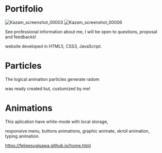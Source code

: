 # Portifolio
![Kazam_screenshot_00003](https://user-images.githubusercontent.com/54954812/114974869-9b513300-9e59-11eb-9e64-a5e99cabd90c.png)
![Kazam_screenshot_00006](https://user-images.githubusercontent.com/54954812/114975219-3ba75780-9e5a-11eb-8a4b-79391f1b8447.png)

See professional information about me, I will be open to questions, proposal and feedbacks!

website developed in HTML5, CSS3, JavaScript.

# Particles
The logical animation particles generate radom

was ready created but, custumized by me!

# Animations
This aplication have white-mode with local storage,

responsive menu, buttons animations, graphic animate, skroll animation, typing animation.

https://felipesugisawa.github.io/home.html
